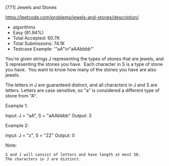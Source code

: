 [771] Jewels and Stones  

https://leetcode.com/problems/jewels-and-stones/description/

* algorithms
* Easy (81.94%)
* Total Accepted:    60.7K
* Total Submissions: 74.1K
* Testcase Example:  '"aA"\n"aAAbbbb"'

You're given strings J representing the types of stones that are jewels, and S representing the stones you have.  Each character in S is a type of stone you have.  You want to know how many of the stones you have are also jewels.

The letters in J are guaranteed distinct, and all characters in J and S are letters. Letters are case sensitive, so "a" is considered a different type of stone from "A".

Example 1:


Input: J = "aA", S = "aAAbbbb"
Output: 3


Example 2:


Input: J = "z", S = "ZZ"
Output: 0


Note:


	S and J will consist of letters and have length at most 50.
	The characters in J are distinct.

